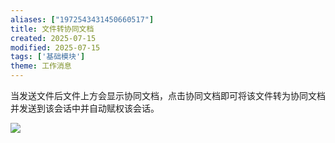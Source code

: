 ```yaml
---
aliases: ["1972543431450660517"]
title: 文件转协同文档
created: 2025-07-15
modified: 2025-07-15
tags: ['基础模块']
theme: 工作消息
---
```


当发送文件后文件上方会显示协同文档，点击协同文档即可将该文件转为协同文档并发送到该会话中并自动赋权该会话。

![](https://myhelpdoc.oss-cn-heyuan.aliyuncs.com/mdimages/dea26cebe1c35bee90a5609b23d79f03.jpg)